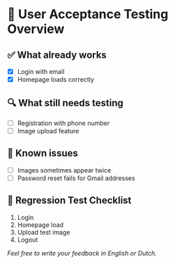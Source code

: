 # 🧪 User Acceptance Testing Overview

## ✅ What already works

- [x] Login with email
- [x] Homepage loads correctly

## 🔍 What still needs testing

- [ ] Registration with phone number
- [ ] Image upload feature

## 🐞 Known issues

- [ ] Images sometimes appear twice
- [ ] Password reset fails for Gmail addresses

## 🔁 Regression Test Checklist

1. Login
2. Homepage load
3. Upload test image
4. Logout

*Feel free to write your feedback in English or Dutch.*
